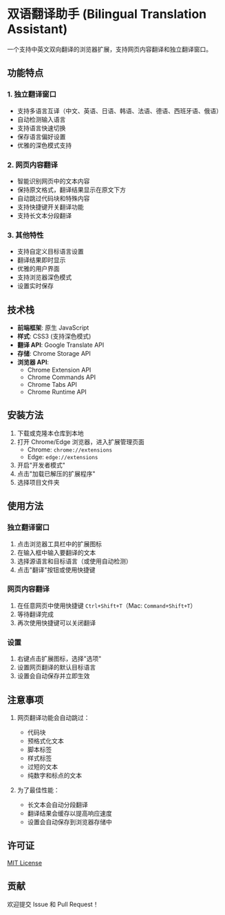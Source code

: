 # 双语翻译助手 (Bilingual Translation Assistant)

一个支持中英文双向翻译的浏览器扩展，支持网页内容翻译和独立翻译窗口。

## 功能特点

### 1. 独立翻译窗口
- 支持多语言互译（中文、英语、日语、韩语、法语、德语、西班牙语、俄语）
- 自动检测输入语言
- 支持语言快速切换
- 保存语言偏好设置
- 优雅的深色模式支持

### 2. 网页内容翻译
- 智能识别网页中的文本内容
- 保持原文格式，翻译结果显示在原文下方
- 自动跳过代码块和特殊内容
- 支持快捷键开关翻译功能
- 支持长文本分段翻译

### 3. 其他特性
- 支持自定义目标语言设置
- 翻译结果即时显示
- 优雅的用户界面
- 支持浏览器深色模式
- 设置实时保存

## 技术栈

- **前端框架**: 原生 JavaScript
- **样式**: CSS3 (支持深色模式)
- **翻译 API**: Google Translate API
- **存储**: Chrome Storage API
- **浏览器 API**:
  - Chrome Extension API
  - Chrome Commands API
  - Chrome Tabs API
  - Chrome Runtime API

## 安装方法

1. 下载或克隆本仓库到本地
2. 打开 Chrome/Edge 浏览器，进入扩展管理页面
   - Chrome: `chrome://extensions`
   - Edge: `edge://extensions`
3. 开启"开发者模式"
4. 点击"加载已解压的扩展程序"
5. 选择项目文件夹

## 使用方法

### 独立翻译窗口
1. 点击浏览器工具栏中的扩展图标
2. 在输入框中输入要翻译的文本
3. 选择源语言和目标语言（或使用自动检测）
4. 点击"翻译"按钮或使用快捷键

### 网页内容翻译
1. 在任意网页中使用快捷键 `Ctrl+Shift+T`（Mac: `Command+Shift+T`）
2. 等待翻译完成
3. 再次使用快捷键可以关闭翻译

### 设置
1. 右键点击扩展图标，选择"选项"
2. 设置网页翻译的默认目标语言
3. 设置会自动保存并立即生效

## 注意事项

1. 网页翻译功能会自动跳过：
   - 代码块
   - 预格式化文本
   - 脚本标签
   - 样式标签
   - 过短的文本
   - 纯数字和标点的文本

2. 为了最佳性能：
   - 长文本会自动分段翻译
   - 翻译结果会缓存以提高响应速度
   - 设置会自动保存到浏览器存储中

## 许可证

[MIT License](LICENSE)

## 贡献

欢迎提交 Issue 和 Pull Request！ 